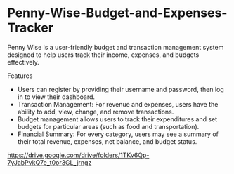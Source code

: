 # Penny-Wise-Budget-and-Expenses-Tracker
Penny Wise is a user-friendly budget and transaction management system designed to help users track their income, expenses, and budgets effectively.

Features
- Users can register by providing their username and password, then log in to view their dashboard.
- Transaction Management: For revenue and expenses, users have the ability to add, view, change, and remove transactions.
- Budget management allows users to track their expenditures and set budgets for particular areas (such as food and transportation).
- Financial Summary: For every category, users may see a summary of their total revenue, expenses, net balance, and budget status.

https://drive.google.com/drive/folders/1TKv6Qp-7yJabPvkQ7e_t0or3GL_jrngz
